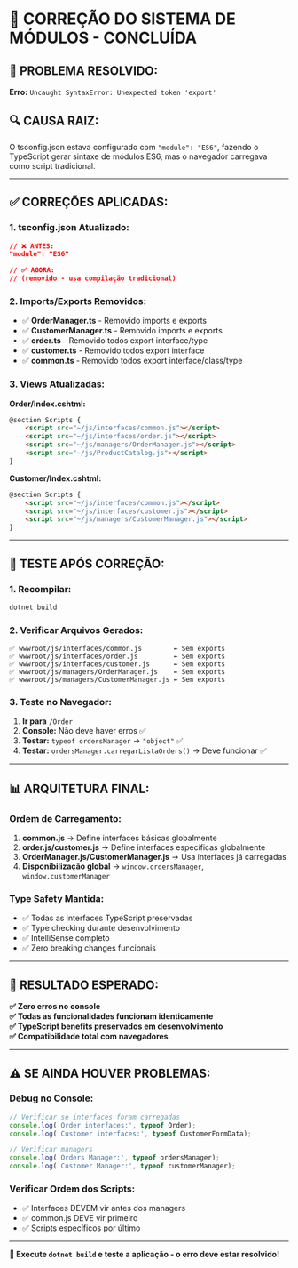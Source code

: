 # 🔧 CORREÇÃO DO SISTEMA DE MÓDULOS - CONCLUÍDA

## 🎯 PROBLEMA RESOLVIDO:
**Erro:** `Uncaught SyntaxError: Unexpected token 'export'`

## 🔍 CAUSA RAIZ:
O tsconfig.json estava configurado com `"module": "ES6"`, fazendo o TypeScript gerar sintaxe de módulos ES6, mas o navegador carregava como script tradicional.

---

## ✅ CORREÇÕES APLICADAS:

### **1. tsconfig.json Atualizado:**
```json
// ❌ ANTES:
"module": "ES6"

// ✅ AGORA:
// (removido - usa compilação tradicional)
```

### **2. Imports/Exports Removidos:**
- ✅ **OrderManager.ts** - Removido imports e exports
- ✅ **CustomerManager.ts** - Removido imports e exports  
- ✅ **order.ts** - Removido todos export interface/type
- ✅ **customer.ts** - Removido todos export interface
- ✅ **common.ts** - Removido todos export interface/class/type

### **3. Views Atualizadas:**
**Order/Index.cshtml:**
```html
@section Scripts {
    <script src="~/js/interfaces/common.js"></script>
    <script src="~/js/interfaces/order.js"></script>
    <script src="~/js/managers/OrderManager.js"></script>
    <script src="~/js/ProductCatalog.js"></script>
}
```

**Customer/Index.cshtml:**
```html
@section Scripts {
    <script src="~/js/interfaces/common.js"></script>
    <script src="~/js/interfaces/customer.js"></script>
    <script src="~/js/managers/CustomerManager.js"></script>
}
```

---

## 🧪 TESTE APÓS CORREÇÃO:

### **1. Recompilar:**
```bash
dotnet build
```

### **2. Verificar Arquivos Gerados:**
```
✅ wwwroot/js/interfaces/common.js        ← Sem exports
✅ wwwroot/js/interfaces/order.js         ← Sem exports
✅ wwwroot/js/interfaces/customer.js      ← Sem exports
✅ wwwroot/js/managers/OrderManager.js    ← Sem exports
✅ wwwroot/js/managers/CustomerManager.js ← Sem exports
```

### **3. Teste no Navegador:**
1. **Ir para** `/Order`
2. **Console:** Não deve haver erros ✅
3. **Testar:** `typeof ordersManager` → `"object"` ✅
4. **Testar:** `ordersManager.carregarListaOrders()` → Deve funcionar ✅

---

## 📊 ARQUITETURA FINAL:

### **Ordem de Carregamento:**
1. **common.js** → Define interfaces básicas globalmente
2. **order.js/customer.js** → Define interfaces específicas globalmente  
3. **OrderManager.js/CustomerManager.js** → Usa interfaces já carregadas
4. **Disponibilização global** → `window.ordersManager`, `window.customerManager`

### **Type Safety Mantida:**
- ✅ Todas as interfaces TypeScript preservadas
- ✅ Type checking durante desenvolvimento
- ✅ IntelliSense completo
- ✅ Zero breaking changes funcionais

---

## 🎉 RESULTADO ESPERADO:

**✅ Zero erros no console**  
**✅ Todas as funcionalidades funcionam identicamente**  
**✅ TypeScript benefits preservados em desenvolvimento**  
**✅ Compatibilidade total com navegadores**

---

## ⚠️ SE AINDA HOUVER PROBLEMAS:

### **Debug no Console:**
```javascript
// Verificar se interfaces foram carregadas
console.log('Order interfaces:', typeof Order);
console.log('Customer interfaces:', typeof CustomerFormData);

// Verificar managers
console.log('Orders Manager:', typeof ordersManager);
console.log('Customer Manager:', typeof customerManager);
```

### **Verificar Ordem dos Scripts:**
- ✅ Interfaces DEVEM vir antes dos managers
- ✅ common.js DEVE vir primeiro
- ✅ Scripts específicos por último

---

**🚀 Execute `dotnet build` e teste a aplicação - o erro deve estar resolvido!**

